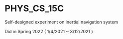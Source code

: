 # PHYS_CS_15C
Self-designed experiment on inertial navigation system

Did in Spring 2022 ( 1/4/2021 ~ 3/12/2021 ) 

